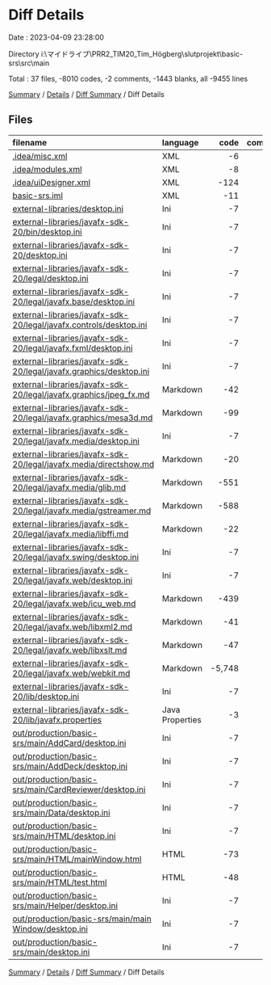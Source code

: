 # Diff Details

Date : 2023-04-09 23:28:00

Directory i:\\マイドライブ\\PRR2_TIM20_Tim_Högberg\\slutprojekt\\basic-srs\\src\\main

Total : 37 files,  -8010 codes, -2 comments, -1443 blanks, all -9455 lines

[Summary](results.md) / [Details](details.md) / [Diff Summary](diff.md) / Diff Details

## Files
| filename | language | code | comment | blank | total |
| :--- | :--- | ---: | ---: | ---: | ---: |
| [.idea/misc.xml](/.idea/misc.xml) | XML | -6 | 0 | 0 | -6 |
| [.idea/modules.xml](/.idea/modules.xml) | XML | -8 | 0 | 0 | -8 |
| [.idea/uiDesigner.xml](/.idea/uiDesigner.xml) | XML | -124 | 0 | 0 | -124 |
| [basic-srs.iml](/basic-srs.iml) | XML | -11 | 0 | 0 | -11 |
| [external-libraries/desktop.ini](/external-libraries/desktop.ini) | Ini | -7 | 0 | 0 | -7 |
| [external-libraries/javafx-sdk-20/bin/desktop.ini](/external-libraries/javafx-sdk-20/bin/desktop.ini) | Ini | -7 | 0 | 0 | -7 |
| [external-libraries/javafx-sdk-20/desktop.ini](/external-libraries/javafx-sdk-20/desktop.ini) | Ini | -7 | 0 | 0 | -7 |
| [external-libraries/javafx-sdk-20/legal/desktop.ini](/external-libraries/javafx-sdk-20/legal/desktop.ini) | Ini | -7 | 0 | 0 | -7 |
| [external-libraries/javafx-sdk-20/legal/javafx.base/desktop.ini](/external-libraries/javafx-sdk-20/legal/javafx.base/desktop.ini) | Ini | -7 | 0 | 0 | -7 |
| [external-libraries/javafx-sdk-20/legal/javafx.controls/desktop.ini](/external-libraries/javafx-sdk-20/legal/javafx.controls/desktop.ini) | Ini | -7 | 0 | 0 | -7 |
| [external-libraries/javafx-sdk-20/legal/javafx.fxml/desktop.ini](/external-libraries/javafx-sdk-20/legal/javafx.fxml/desktop.ini) | Ini | -7 | 0 | 0 | -7 |
| [external-libraries/javafx-sdk-20/legal/javafx.graphics/desktop.ini](/external-libraries/javafx-sdk-20/legal/javafx.graphics/desktop.ini) | Ini | -7 | 0 | 0 | -7 |
| [external-libraries/javafx-sdk-20/legal/javafx.graphics/jpeg_fx.md](/external-libraries/javafx-sdk-20/legal/javafx.graphics/jpeg_fx.md) | Markdown | -42 | 0 | -10 | -52 |
| [external-libraries/javafx-sdk-20/legal/javafx.graphics/mesa3d.md](/external-libraries/javafx-sdk-20/legal/javafx.graphics/mesa3d.md) | Markdown | -99 | 0 | -36 | -135 |
| [external-libraries/javafx-sdk-20/legal/javafx.media/desktop.ini](/external-libraries/javafx-sdk-20/legal/javafx.media/desktop.ini) | Ini | -7 | 0 | 0 | -7 |
| [external-libraries/javafx-sdk-20/legal/javafx.media/directshow.md](/external-libraries/javafx-sdk-20/legal/javafx.media/directshow.md) | Markdown | -20 | 0 | -7 | -27 |
| [external-libraries/javafx-sdk-20/legal/javafx.media/glib.md](/external-libraries/javafx-sdk-20/legal/javafx.media/glib.md) | Markdown | -551 | 0 | -113 | -664 |
| [external-libraries/javafx-sdk-20/legal/javafx.media/gstreamer.md](/external-libraries/javafx-sdk-20/legal/javafx.media/gstreamer.md) | Markdown | -588 | 0 | -115 | -703 |
| [external-libraries/javafx-sdk-20/legal/javafx.media/libffi.md](/external-libraries/javafx-sdk-20/legal/javafx.media/libffi.md) | Markdown | -22 | 0 | -7 | -29 |
| [external-libraries/javafx-sdk-20/legal/javafx.swing/desktop.ini](/external-libraries/javafx-sdk-20/legal/javafx.swing/desktop.ini) | Ini | -7 | 0 | 0 | -7 |
| [external-libraries/javafx-sdk-20/legal/javafx.web/desktop.ini](/external-libraries/javafx-sdk-20/legal/javafx.web/desktop.ini) | Ini | -7 | 0 | 0 | -7 |
| [external-libraries/javafx-sdk-20/legal/javafx.web/icu_web.md](/external-libraries/javafx-sdk-20/legal/javafx.web/icu_web.md) | Markdown | -439 | 0 | -48 | -487 |
| [external-libraries/javafx-sdk-20/legal/javafx.web/libxml2.md](/external-libraries/javafx-sdk-20/legal/javafx.web/libxml2.md) | Markdown | -41 | 0 | -9 | -50 |
| [external-libraries/javafx-sdk-20/legal/javafx.web/libxslt.md](/external-libraries/javafx-sdk-20/legal/javafx.web/libxslt.md) | Markdown | -47 | 0 | -14 | -61 |
| [external-libraries/javafx-sdk-20/legal/javafx.web/webkit.md](/external-libraries/javafx-sdk-20/legal/javafx.web/webkit.md) | Markdown | -5,748 | 0 | -1,072 | -6,820 |
| [external-libraries/javafx-sdk-20/lib/desktop.ini](/external-libraries/javafx-sdk-20/lib/desktop.ini) | Ini | -7 | 0 | 0 | -7 |
| [external-libraries/javafx-sdk-20/lib/javafx.properties](/external-libraries/javafx-sdk-20/lib/javafx.properties) | Java Properties | -3 | 0 | -1 | -4 |
| [out/production/basic-srs/main/AddCard/desktop.ini](/out/production/basic-srs/Main/AddCard/desktop.ini) | Ini | -7 | 0 | 0 | -7 |
| [out/production/basic-srs/main/AddDeck/desktop.ini](/out/production/basic-srs/Main/AddDeck/desktop.ini) | Ini | -7 | 0 | 0 | -7 |
| [out/production/basic-srs/main/CardReviewer/desktop.ini](/out/production/basic-srs/Main/CardReviewer/desktop.ini) | Ini | -7 | 0 | 0 | -7 |
| [out/production/basic-srs/main/Data/desktop.ini](/out/production/basic-srs/Main/Data/desktop.ini) | Ini | -7 | 0 | 0 | -7 |
| [out/production/basic-srs/main/HTML/desktop.ini](/out/production/basic-srs/Main/HTML/desktop.ini) | Ini | -7 | 0 | 0 | -7 |
| [out/production/basic-srs/main/HTML/mainWindow.html](/out/production/basic-srs/Main/HTML/mainWindow.html) | HTML | -73 | 0 | -4 | -77 |
| [out/production/basic-srs/main/HTML/test.html](/out/production/basic-srs/Main/HTML/test.html) | HTML | -48 | -2 | -7 | -57 |
| [out/production/basic-srs/main/Helper/desktop.ini](/out/production/basic-srs/Main/Helper/desktop.ini) | Ini | -7 | 0 | 0 | -7 |
| [out/production/basic-srs/main/main Window/desktop.ini](/out/production/basic-srs/Main/Main%20Window/desktop.ini) | Ini | -7 | 0 | 0 | -7 |
| [out/production/basic-srs/main/desktop.ini](/out/production/basic-srs/Main/desktop.ini) | Ini | -7 | 0 | 0 | -7 |

[Summary](results.md) / [Details](details.md) / [Diff Summary](diff.md) / Diff Details